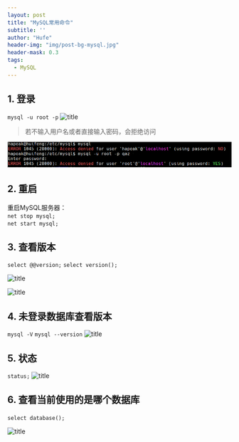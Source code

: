 ```yaml
---
layout: post
title: "MySQL常用命令"
subtitle: ''
author: "Hufe"
header-img: "img/post-bg-mysql.jpg"
header-mask: 0.3
tags:
  - MySQL
---
```


## 1. 登录
`mysql -u root -p`
![title](https://raw.githubusercontent.com/huifeng09/GitNote-Images/master/gitnote/2019/03/29/1553872251649-1553872251709.png)

> 若不输入用户名或者直接输入密码，会拒绝访问

![image](https://raw.githubusercontent.com/hufe09/GitNote-Images/master/1553872273135-1553872273140.23z9uab7sfc.png)

## 2. 重启
重启MySQL服务器：  
`net stop mysql;`  
`net start mysql;`   

## 3. 查看版本
`select @@version;`
`select version();`

![title](https://raw.githubusercontent.com/huifeng09/GitNote-Images/master/gitnote/2019/03/29/1553872301228-1553872301237.png)

![title](https://raw.githubusercontent.com/huifeng09/GitNote-Images/master/gitnote/2019/03/29/1553872310573-1553872310579.png)

## 4. 未登录数据库查看版本
`mysql -V`
`mysql --version`
![title](https://raw.githubusercontent.com/huifeng09/GitNote-Images/master/gitnote/2019/03/29/1553872340005-1553872340010.png)

## 5. 状态
 `status;`
![title](https://raw.githubusercontent.com/huifeng09/GitNote-Images/master/gitnote/2019/03/29/1553872350105-1553872350109.png)

## 6. 查看当前使用的是哪个数据库
`select database();`

![title](https://raw.githubusercontent.com/huifeng09/GitNote-Images/master/gitnote/2019/03/29/1553872678870-1553872678873.png)